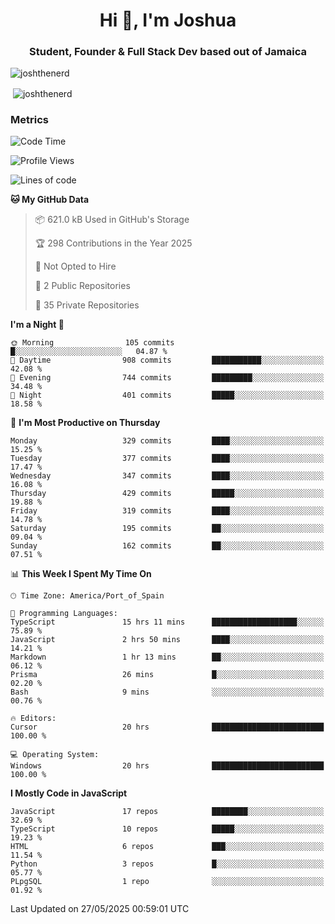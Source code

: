 <h1 align="center">Hi 👋, I'm Joshua</h1>
<h3 align="center">Student, Founder & Full Stack Dev based out of Jamaica</h3>

<p align="left"> <img src="https://komarev.com/ghpvc/?username=JoshTheDeveloperr" alt="joshthenerd" /> </p>

<p>&nbsp;<img align="center" src="https://github-readme-stats.vercel.app/api?username=JoshTheDeveloperr&show_icons=true&count_private=true" alt="joshthenerd" /></p>

### Metrics

<!--START_SECTION:waka-->
![Code Time](http://img.shields.io/badge/Code%20Time-1%2C290%20hrs%201%20min-blue)

![Profile Views](http://img.shields.io/badge/Profile%20Views-0-blue)

![Lines of code](https://img.shields.io/badge/From%20Hello%20World%20I%27ve%20Written-3.8%20million%20lines%20of%20code-blue)

**🐱 My GitHub Data** 

> 📦 621.0 kB Used in GitHub's Storage 
 > 
> 🏆 298 Contributions in the Year 2025
 > 
> 🚫 Not Opted to Hire
 > 
> 📜 2 Public Repositories 
 > 
> 🔑 35 Private Repositories 
 > 
**I'm a Night 🦉** 

```text
🌞 Morning                105 commits         █░░░░░░░░░░░░░░░░░░░░░░░░   04.87 % 
🌆 Daytime                908 commits         ███████████░░░░░░░░░░░░░░   42.08 % 
🌃 Evening                744 commits         █████████░░░░░░░░░░░░░░░░   34.48 % 
🌙 Night                  401 commits         █████░░░░░░░░░░░░░░░░░░░░   18.58 % 
```
📅 **I'm Most Productive on Thursday** 

```text
Monday                   329 commits         ████░░░░░░░░░░░░░░░░░░░░░   15.25 % 
Tuesday                  377 commits         ████░░░░░░░░░░░░░░░░░░░░░   17.47 % 
Wednesday                347 commits         ████░░░░░░░░░░░░░░░░░░░░░   16.08 % 
Thursday                 429 commits         █████░░░░░░░░░░░░░░░░░░░░   19.88 % 
Friday                   319 commits         ████░░░░░░░░░░░░░░░░░░░░░   14.78 % 
Saturday                 195 commits         ██░░░░░░░░░░░░░░░░░░░░░░░   09.04 % 
Sunday                   162 commits         ██░░░░░░░░░░░░░░░░░░░░░░░   07.51 % 
```


📊 **This Week I Spent My Time On** 

```text
🕑︎ Time Zone: America/Port_of_Spain

💬 Programming Languages: 
TypeScript               15 hrs 11 mins      ███████████████████░░░░░░   75.89 % 
JavaScript               2 hrs 50 mins       ████░░░░░░░░░░░░░░░░░░░░░   14.21 % 
Markdown                 1 hr 13 mins        ██░░░░░░░░░░░░░░░░░░░░░░░   06.12 % 
Prisma                   26 mins             █░░░░░░░░░░░░░░░░░░░░░░░░   02.20 % 
Bash                     9 mins              ░░░░░░░░░░░░░░░░░░░░░░░░░   00.76 % 

🔥 Editors: 
Cursor                   20 hrs              █████████████████████████   100.00 % 

💻 Operating System: 
Windows                  20 hrs              █████████████████████████   100.00 % 
```

**I Mostly Code in JavaScript** 

```text
JavaScript               17 repos            ████████░░░░░░░░░░░░░░░░░   32.69 % 
TypeScript               10 repos            █████░░░░░░░░░░░░░░░░░░░░   19.23 % 
HTML                     6 repos             ███░░░░░░░░░░░░░░░░░░░░░░   11.54 % 
Python                   3 repos             █░░░░░░░░░░░░░░░░░░░░░░░░   05.77 % 
PLpgSQL                  1 repo              ░░░░░░░░░░░░░░░░░░░░░░░░░   01.92 % 
```




 Last Updated on 27/05/2025 00:59:01 UTC
<!--END_SECTION:waka-->
